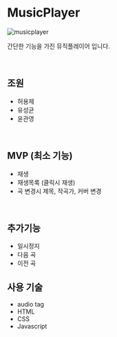 # MusicPlayer

![musicplayer](https://user-images.githubusercontent.com/15887982/78346812-8d2bce00-75da-11ea-875d-9c2e322289cc.png)

간단한 기능을 가진 뮤직플레이어 입니다.

<br>

## 조원
- 허용제
- 유성균
- 윤관영

<br>

## MVP (최소 기능)
- 재생
- 재생목록 (클릭시 재생)
- 곡 변경시 제목, 작곡가, 커버 변경

<br>

## 추가기능
- 일시정지
- 다음 곡
- 이전 곡

## 사용 기술
- audio tag
- HTML
- CSS
- Javascript
